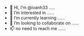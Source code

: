 - 👋 Hi, I’m @ivanh33 .....
- 👀 I’m interested in ......
- 🌱 I’m currently learning ......
- 💞️ I’m looking to collaborate on ......
- 📫 no need to reach me ......
<!---
ivanh33/ivanh33 is a ✨ special ✨ repository because its `README.md` (this file) appears on your GitHub profile.
You can click the Preview link to take a look at your changes.
--->
